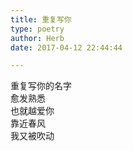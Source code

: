 ```yaml
---  
title: 重复写你  
type: poetry  
author: Herb  
date: 2017-04-12 22:44:44  

---  
```

重复写你的名字  
愈发熟悉  
也就越爱你  
靠近春风  
我又被吹动